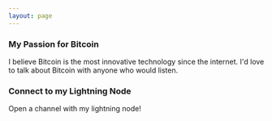 ```yaml
---
layout: page
---
```


### My Passion for Bitcoin

I believe Bitcoin is the most innovative technology since the internet. I'd love to talk about Bitcoin with anyone who would listen.


### Connect to my Lightning Node
Open a channel with my lightning node!


